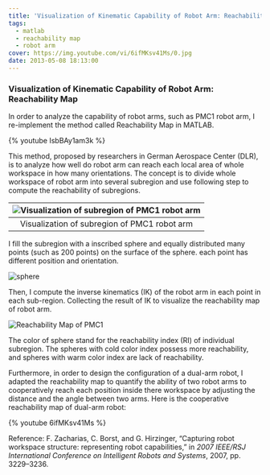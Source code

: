```yaml
---
title: 'Visualization of Kinematic Capability of Robot Arm: Reachability Map '
tags:
  - matlab
  - reachability map
  - robot arm
cover: https://img.youtube.com/vi/6ifMKsv41Ms/0.jpg
date: 2013-05-08 18:13:00
---
```


### Visualization of Kinematic Capability of Robot Arm: Reachability Map 

In order to analyze the capability of robot arms, such as PMC1 robot arm, I re-implement the method called Reachability Map in MATLAB.

{% youtube IsbBAy1am3k %}



This method, proposed by researchers in German Aerospace Center (DLR), is to analyze how well do robot arm can reach each local area of whole workspace in how many orientations. The concept is to divide whole workspace of robot arm into several subregion and use following step to compute the reachability of subregions.

| ![Visualization of subregion of PMC1 robot arm](https://1.bp.blogspot.com/-fN6LVnZjH5k/VJGsRmMcUqI/AAAAAAAACkg/0_FaTiDbi1I/s1600/PMC1_subspace.jpg) |
| :----------------------------------------------------------: |
|         Visualization of subregion of PMC1 robot arm         |

I fill the subregion with a inscribed sphere and equally distributed many points (such as 200 points) on the surface of the sphere. each point has different position and orientation. 

![sphere](https://1.bp.blogspot.com/-iTwUWxJipEg/VJGut-U8rhI/AAAAAAAACkw/M70GGhF-7mc/s1600/sphere.jpg)



Then, I compute the inverse kinematics (IK) of the robot arm in each point in each sub-region. Collecting the result of IK to visualize the reachability map of robot arm. 

![Reachability Map of PMC1](https://3.bp.blogspot.com/-K27t2YWgE0w/VJGu8HtiO7I/AAAAAAAACk4/kfoSQs3lLt0/s1600/PMC1_d30_n200.jpg)



The color of sphere stand for the reachability index (RI) of individual subregion. The spheres with cold color index possess more reachability, and spheres with warm color index are lack of reachability.


Furthermore, in order to design the configuration of a dual-arm robot, I adapted the reachability map to quantify the ability of two robot arms to cooperatively reach each position inside there workspace by adjusting the distance and the angle between two arms. Here is the cooperative reachability map of dual-arm robot:



{% youtube 6ifMKsv41Ms %}



Reference:
F. Zacharias, C. Borst, and G. Hirzinger, “Capturing robot workspace structure: representing robot capabilities,” in *2007 IEEE/RSJ International Conference on Intelligent Robots and Systems*, 2007, pp. 3229–3236.

<!-- more -->
